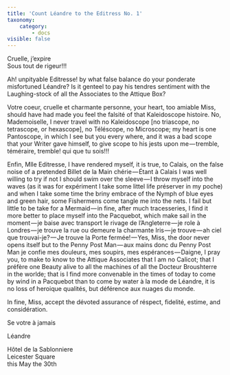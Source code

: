 ```yaml
---
title: 'Count Léandre to the Editress No. 1'
taxonomy:
    category:
        - docs
visible: false
---
```


Cruelle, j’expire  
Sous tout de rigeur!!!  
  
Ah! unpityable Editresse! by what false balance do your ponderate misfortuned Léandre? Is it genteel to pay his tendres sentiment with the Laughing-stock of all the Associates to the Attique Box?  
  
Votre coeur, cruelle et charmante personne, your heart, too amiable Miss, should have had made you feel the falsité of that Kaleidoscope histoire. No, Mademoiselle, I never travel with no Kaleidoscope \[no triascope, no tetrascope, or hexascope\], no Téléscope, no Microscope; my heart is one Pantoscope, in which I see but you every where, and it was a bad scope that your Writer gave himself, to give scope to his jests upon me — tremble, téméraire, tremble! qui que tu sois!!!  
  
Enfin, Mlle Editresse, I have rendered myself, it is true, to Calais, on the false noise of a pretended Billet de la Main chérie — Étant à Calais I was well willing to try if not I should swim over the sleeve — I throw myself into the waves (as it was for expériment I take some littel life préserver in my poche) and when I take some time the briny embrace of the Nymph of blue eyes and green hair, some Fishermens come tangle me into the nets. I fail but little to be take for a Mermaid — in fine, after much tracesseries, I find it more better to place myself into the Pacquebot, which make sail in the moment — je baise avec transport le rivage de l’Angleterre — je role à Londres — je trouve la rue ou demeure la charmante Iris — je trouve — ah ciel que trouvai-je? — Je trouve la Porte fermée! — Yes, Miss, the door never opens itself but to the Penny Post Man — aux mains donc du Penny Post Man je confie mes douleurs, mes soupirs, mes espérances — Daigne, I pray you, to make to know to the Attique Associates that I am no Calicot; that I préfère one Beauty alive to all the machines of all the Docteur Broushterre in the worlde; that is I find more convenable in the times of today to come by wind in a Pacquebot than to come by water à la mode de Léandre, it is no loss of heroique qualités, but déférence aux nuages du monde.  
  
In fine, Miss, accept the dévoted assurance of réspect, fidelité, estime, and considération.  
  
Se votre à jamais  
  
Léandre  
  
Hôtel de la Sablonniere  
Leicester Square  
this May the 30th  